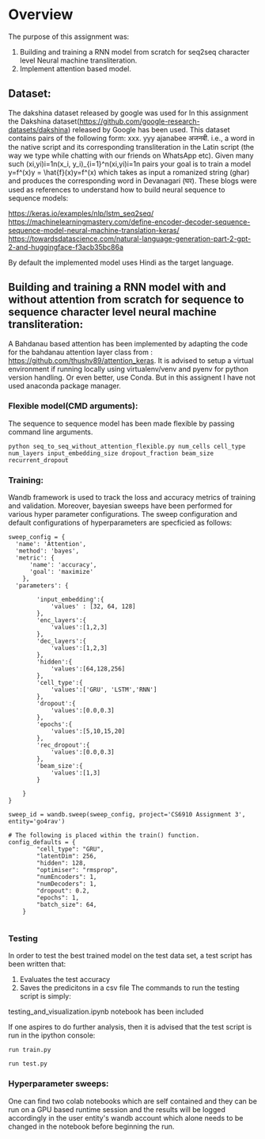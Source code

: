 # Overview
The purpose of this assignment was:
1. Building and training a RNN model from scratch for seq2seq character level Neural machine transliteration.
2. Implement attention based model.


## Dataset:

The dakshina dataset released by google was used for 
In this assignment the Dakshina dataset(https://github.com/google-research-datasets/dakshina) released by Google has been used. This dataset contains pairs of the following form: 
﻿xxx.      yyy﻿
ajanabee अजनबी.
i.e., a word in the native script and its corresponding transliteration in the Latin script (the way we type while chatting with our friends on WhatsApp etc). Given many such (xi,yi)i=1n(x_i, y_i)_{i=1}^n(xi​,yi​)i=1n​ pairs your goal is to train a model y=f^(x)y = \hat{f}(x)y=f^​(x) which takes as input a romanized string (ghar) and produces the corresponding word in Devanagari (घर). 
These blogs were used as references to understand how to build neural sequence to sequence models: 

https://keras.io/examples/nlp/lstm_seq2seq/
https://machinelearningmastery.com/define-encoder-decoder-sequence-sequence-model-neural-machine-translation-keras/
https://towardsdatascience.com/natural-language-generation-part-2-gpt-2-and-huggingface-f3acb35bc86a

By default the implemented model uses Hindi as the target language. 

## Building and training a RNN model with and without attention from scratch for sequence to sequence character level neural machine transliteration:



A Bahdanau based attention has been implemented by adapting the code for the bahdanau attention layer class from : https://github.com/thushv89/attention_keras. 
It is advised to setup a virtual environment if running locally using virtualenv/venv and pyenv for python version handling. Or even better, use Conda. But in this assignent I have not used anaconda package manager. 


### Flexible model(CMD arguments):

The sequence to sequence model has been made flexible by passing command line arguments.

```python seq_to_seq_without_attention_flexible.py num_cells cell_type num_layers input_embedding_size dropout_fraction beam_size recurrent_dropout```


### Training:
Wandb framework is used to track the loss and accuracy metrics of training and validation. Moreover, bayesian sweeps have been performed for various hyper parameter configurations. 
The sweep configuration and default configurations of hyperparameters are specficied as follows:
```
sweep_config = {
  'name': 'Attention',
  'method': 'bayes',
  'metric': {
      'name': 'accuracy',
      'goal': 'maximize'   
    },
  'parameters': {
      
        'input_embedding':{
            'values' : [32, 64, 128]
        },
        'enc_layers':{
            'values':[1,2,3]
        },
        'dec_layers':{
            'values':[1,2,3]
        },
        'hidden':{
            'values':[64,128,256]
        },
        'cell_type':{
            'values':['GRU', 'LSTM','RNN']
        },
        'dropout':{
            'values':[0.0,0.3]
        },
        'epochs':{
            'values':[5,10,15,20]
        },
        'rec_dropout':{
            'values':[0.0,0.3]
        },
        'beam_size':{
            'values':[1,3]
        }

    }
}

sweep_id = wandb.sweep(sweep_config, project='CS6910 Assignment 3', entity='go4rav')

# The following is placed within the train() function. 
config_defaults = {
        "cell_type": "GRU",
        "latentDim": 256,
        "hidden": 128,
        "optimiser": "rmsprop",
        "numEncoders": 1,
        "numDecoders": 1,
        "dropout": 0.2,
        "epochs": 1,
        "batch_size": 64,
    }
 
```



### Testing

In order to test the best trained model on the test data set, a test script has been written that:
1. Evaluates the test accuracy
2. Saves the predicitons in a csv file
The commands to run the testing script is simply:

testing_and_visualization.ipynb notebook has been included

If one aspires to do further analysis, then it is advised that the test script is run in the ipython console:

```run train.py```

```run test.py```


### Hyperparameter sweeps:

One can find two colab notebooks which are self contained and they can be run on a GPU based runtime session and the results will be logged accordingly in the user entity's wandb account which alone needs to be changed in the notebook before beginning the run. 

